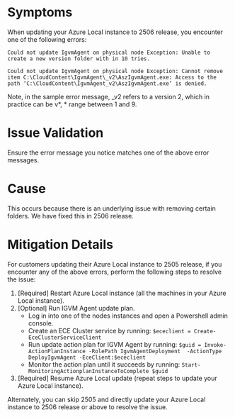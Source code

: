 # Symptoms    
When updating your Azure Local instance to 2506 release, you encounter one of the following errors:

```
Could not update IgvmAgent on physical node Exception: Unable to create a new version folder with in 10 tries.
```
```
Could not update IgvmAgent on physical node Exception: Cannot remove item C:\CloudContent\IgvmAgent\_v2\AszIgvmAgent.exe: Access to the path ‘C:\CloudContent\IgvmAgent_v2\AszIgvmAgent.exe’ is denied.
```
Note, in the sample error message, _v2 refers to a version 2, which in practice can be v*, * range between 1 and 9.

# Issue Validation
      
Ensure the error message you notice matches one of the above error messages.

# Cause
This occurs because there is an underlying issue with removing certain folders. We have fixed this in 2506 release.

# Mitigation Details

For customers updating their Azure Local instance to 2505 release, if you encounter any of the above errors, perform the following steps to resolve the issue:

1. [Required] Restart Azure Local instance (all the machines in your Azure Local instance).
2. [Optional] Run IGVM Agent update plan.
   - Log in into one of the nodes instances and open a Powershell admin console.
   - Create an ECE Cluster service by running: ```$ececlient = Create-EceClusterServiceClient```
   - Run update action plan for IGVM Agent by running: ```$guid = Invoke-ActionPlanInstance -RolePath IgvmAgentDeployment  -ActionType DeployIgvmAgent -EceClient:$ececlient```
   - Monitor the action plan until it succeeds by running: ```Start-MonitoringActionplanInstanceToComplete $guid```
3. [Required] Resume Azure Local update (repeat steps to update your Azure Local instance).

Alternately, you can skip 2505 and directly update your Azure Local instance to 2506 release or above to resolve the issue.
